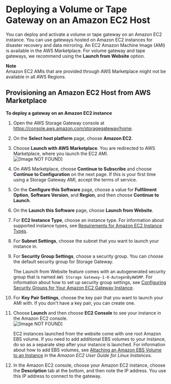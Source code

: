# Deploying a Volume or Tape Gateway on an Amazon EC2 Host<a name="ec2-gateway-common"></a>

You can deploy and activate a volume or tape gateway on an Amazon EC2 instance\. You can use gateways hosted on Amazon EC2 instances for disaster recovery and data mirroring\. An EC2 Amazon Machine Image \(AMI\) is available in the AWS Marketplace\. For volume gateway and tape gateways, we recommend using the **Launch from Website** option\.

**Note**  
Amazon EC2 AMIs that are provided through AWS Marketplace might not be available in all AWS Regions\.

## Provisioning an Amazon EC2 Host from AWS Marketplace<a name="ec2-gateway-onclick-tape"></a>

**To deploy a gateway on an Amazon EC2 instance**

1. Open the AWS Storage Gateway console at [https://console\.aws\.amazon\.com/storagegateway/home](https://console.aws.amazon.com/storagegateway/)\.

1. On the **Select host platform** page, choose **Amazon EC2**\.

1. Choose **Launch with AWS Marketplace**\. You are redirected to AWS Marketplace, where you launch the EC2 AMI\.  
![\[Image NOT FOUND\]](http://docs.aws.amazon.com/storagegateway/latest/userguide/images/host-ec2.png)

1. On AWS Marketplace, choose **Continue to Subscribe** and choose **Continue to Configuration** on the next page\. If this is your first time using a Storage Gateway AMI, accept the terms of service\.

1. On the **Configure this Software** page, choose a value for **Fulfilment Option**, **Software Version**, and **Region**, and then choose **Continue to Launch**\.

1. On the **Launch this Software** page, choose **Launch from Website**\.

1. For **EC2 Instance Type**, choose an instance type\. For information about supported instance types, see [Requirements for Amazon EC2 Instance Types](Requirements.md#requirements-hardware-ec2)\.

1. For **Subnet Settings**, choose the subnet that you want to launch your instance in\.

1. For **Security Group Settings**, choose a security group\. You can choose the default security group for Storage Gateway\.

   The Launch from Website feature comes with an autogenerated security group that is named `AWS Storage Gateway-1-0-AutogenByAWSMP`\. For information about how to set up security group settings, see [Configuring Security Groups for Your Amazon EC2 Gateway Instance](Requirements.md#EC2GatewayCustomSecurityGroup-common)\. 

1. For **Key Pair Settings**, choose the key pair that you want to launch your AMI with\. If you don't have a key pair, you can create one\.

1. Choose **Launch** and then choose **EC2 Console** to see your instance in the Amazon EC2 console\.  
![\[Image NOT FOUND\]](http://docs.aws.amazon.com/storagegateway/latest/userguide/images/view-ami.png)

   EC2 instances launched from the website come with one root Amazon EBS volume\. If you need to add additional EBS volumes to your instance, do so as a separate step after your instance is launched\. For information about how to add EBS volumes, see [Attaching an Amazon EBS Volume to an Instance](https://docs.aws.amazon.com/AWSEC2/latest/UserGuide//ebs-attaching-volume.html) in the *Amazon EC2 User Guide for Linux Instances\.*

1. In the Amazon EC2 console, choose your Amazon EC2 instance, choose the **Description** tab at the bottom, and then note the IP address\. You use this IP address to connect to the gateway\.